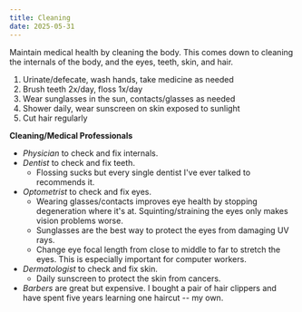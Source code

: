 ```yaml
---
title: Cleaning
date: 2025-05-31
---
```

Maintain medical health by cleaning the body. This comes down to cleaning the internals of the body, and the eyes, teeth, skin, and hair.
1. Urinate/defecate, wash hands, take medicine as needed
2. Brush teeth 2x/day, floss 1x/day
3. Wear sunglasses in the sun, contacts/glasses as needed
4. Shower daily, wear sunscreen on skin exposed to sunlight
5. Cut hair regularly

**Cleaning/Medical Professionals**
- *Physician* to check and fix internals.
- *Dentist* to check and fix teeth.
	- Flossing sucks but every single dentist I've ever talked to recommends it.
- *Optometrist* to check and fix eyes.
	- Wearing glasses/contacts improves eye health by stopping degeneration where it's at. Squinting/straining the eyes only makes vision problems worse.
	- Sunglasses are the best way to protect the eyes from damaging UV rays.
	- Change eye focal length from close to middle to far to stretch the eyes. This is especially important for computer workers.
- *Dermatologist* to check and fix skin.
	- Daily sunscreen to protect the skin from cancers.
- *Barbers* are great but expensive. I bought a pair of hair clippers and have spent five years learning one haircut -- my own.